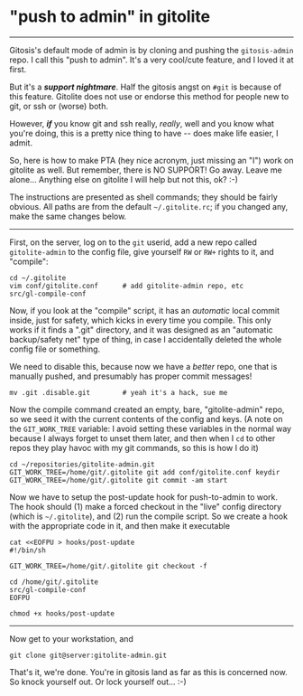 # "push to admin" in gitolite

----

Gitosis's default mode of admin is by cloning and pushing the `gitosis-admin`
repo.  I call this "push to admin".  It's a very cool/cute feature, and I
loved it at first.

But it's a ***support nightmare***.  Half the gitosis angst on `#git` is
because of this feature.  Gitolite does not use or endorse this method for
people new to git, or ssh or (worse) both.

However, ***if*** you know git and ssh really, *really*, well and you know
what you're doing, this is a pretty nice thing to have -- does make life
easier, I admit.

So, here is how to make PTA (hey nice acronym, just missing an "I") work on
gitolite as well.  But remember, there is NO SUPPORT!  Go away.  Leave me
alone...  Anything else on gitolite I will help but not this, ok? :-)

The instructions are presented as shell commands; they should be fairly
obvious.  All paths are from the default `~/.gitolite.rc`; if you changed any,
make the same changes below.

----

First, on the server, log on to the `git` userid, add a new repo called
`gitolite-admin` to the config file, give yourself `RW` or `RW+` rights to it,
and "compile":

    cd ~/.gitolite
    vim conf/gitolite.conf      # add gitolite-admin repo, etc
    src/gl-compile-conf

Now, if you look at the "compile" script, it has an *automatic* local commit
inside, just for safety, which kicks in every time you compile.  This only
works if it finds a ".git" directory, and it was designed as an "automatic
backup/safety net" type of thing, in case I accidentally deleted the whole
config file or something.

We need to disable this, because now we have a *better* repo, one that is
manually pushed, and presumably has proper commit messages!

    mv .git .disable.git        # yeah it's a hack, sue me

Now the compile command created an empty, bare, "gitolite-admin" repo, so we
seed it with the current contents of the config and keys.  (A note on the
`GIT_WORK_TREE` variable: I avoid setting these variables in the normal way
because I always forget to unset them later, and then when I `cd` to other
repos they play havoc with my git commands, so this is how I do it)

    cd ~/repositories/gitolite-admin.git
    GIT_WORK_TREE=/home/git/.gitolite git add conf/gitolite.conf keydir
    GIT_WORK_TREE=/home/git/.gitolite git commit -am start

Now we have to setup the post-update hook for push-to-admin to work.  The
hook should (1) make a forced checkout in the "live" config directory (which
is `~/.gitolite`), and (2) run the compile script.  So we create a hook with
the appropriate code in it, and then make it executable

    cat <<EOFPU > hooks/post-update
    #!/bin/sh

    GIT_WORK_TREE=/home/git/.gitolite git checkout -f

    cd /home/git/.gitolite
    src/gl-compile-conf
    EOFPU

    chmod +x hooks/post-update

----

Now get to your workstation, and

    git clone git@server:gitolite-admin.git

That's it, we're done.  You're in gitosis land as far as this is concerned
now.  So knock yourself out.  Or lock yourself out... :-)
